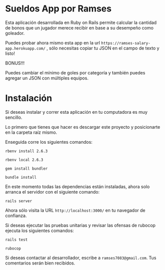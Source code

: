 # Sueldos App por Ramses

Esta aplicación desarrollada en Ruby on Rails permite calcular la cantidad de bonos que un jugador merece recibir en base a su desempeño como goleador.

Puedes probar ahora mismo esta app en la url `https://ramses-salary-app.herokuapp.com/` , sólo necesitas copiar tu JSON en el campo de texto y listo!

BONUS!!!

Puedes cambiar el mínimo de goles por categoría y también puedes agregar un JSON con múltiples equipos.

# Instalación

Si deseas instalar y correr esta aplicación en tu computadora es muy sencillo.

Lo primero que tienes que hacer es descargar este proyecto y posicionarte en la carpeta raíz mismo.

Enseguida corre los siguientes comandos:

`rbenv install 2.6.3`

`rbenv local 2.6.3`

`gem install bundler`

`bundle install`

En este momento todas las dependencias están instaladas, ahora solo arranca el servidor con el siguiente comando:

`rails server`

Ahora sólo visita la URL `http://localhost:3000/` en tu navegador de confianza.

Si deseas ejecutar las pruebas unitarias y revisar las ofensas de rubocop ejecuta los siguientes comandos:

`rails test`

`rubocop`

Si deseas contactar al desarrollador, escribe a `ramses7083@gmail.com`. Tus comentarios serán bien recibidos.
